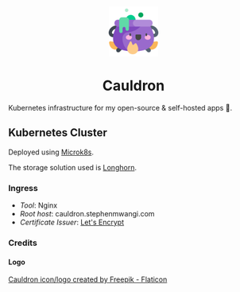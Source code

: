 <div align="center">
    <img src="assets/img/logo.png" width="100" />
    <h1>Cauldron</h1>
</div>

Kubernetes infrastructure for my open-source &amp; self-hosted apps 🚀.

## Kubernetes Cluster

Deployed using [Microk8s](https://microk8s.io/).

The storage solution used is [Longhorn](https://longhorn.io/).

### Ingress

- _Tool_: Nginx
- _Root host_: cauldron.stephenmwangi.com
- _Certificate Issuer_: [Let's Encrypt](https://letsencrypt.org/)

### Credits

#### Logo

<a href="https://www.flaticon.com/free-icons/cauldron" title="cauldron icons">Cauldron icon/logo created by Freepik - Flaticon</a>
